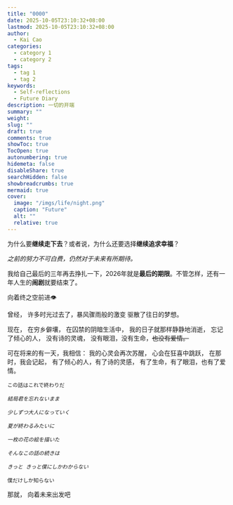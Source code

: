 ```yaml
---
title: "0000"
date: 2025-10-05T23:10:32+08:00
lastmod: 2025-10-05T23:10:32+08:00
author:
  - Kai Cao
categories:
  - category 1
  - category 2
tags:
  - tag 1
  - tag 2
keywords:
  - Self-reflections
  - Future Diary
description: 一切的开端
summary: ""
weight:
slug: ""
draft: true
comments: true
showToc: true
TocOpen: true
autonumbering: true
hidemeta: false
disableShare: true
searchHidden: false
showbreadcrumbs: true
mermaid: true
cover:
  image: "/imgs/life/night.png"
  caption: "Future"
  alt: ""
  relative: true
---
```

为什么要**继续走下去**？或者说，为什么还要选择**继续追求幸福**？

*之前的努力不可白费，仍然对于未来有所期待。*

我给自己最后的三年再去挣扎一下，2026年就是**最后的期限**。不管怎样，还有一年人生的**闹剧**就要结束了。

向着终之空前进👁️
<!-- more -->

曾经，
许多时光过去了，暴风骤雨般的激变
驱散了往日的梦想。

现在，
在穷乡僻壤，
在囚禁的阴暗生活中， 
我的日子就那样静静地消逝， 
忘记了倾心的人，
没有诗的灵魂，
没有眼泪，没有生命，~~也没有爱情。~~

可在将来的有一天，我相信：
我的心灵会再次苏醒，
心会在狂喜中跳跃， 
在那时，我会记起，
有了倾心的人，有了诗的灵感，
有了生命，有了眼泪，也有了爱情。

`この話はこれで終わりだ`

*`結局君を忘れないまま`*

*`少しずつ大人になっていく`*

*`夏が終わるみたいに`*

*`一枚の花の絵を描いた`*

*`そんなこの話の続きは`*

*`きっと きっと僕にしかわからない`*

`僕だけしか知らない`
 
那就，
向着未来出发吧